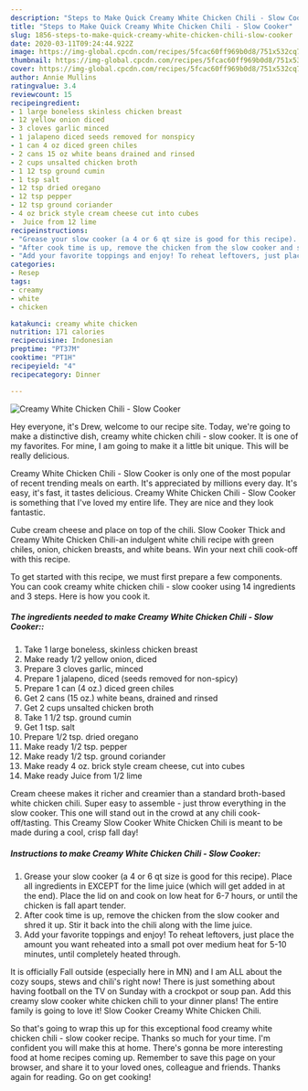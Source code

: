 ```yaml
---
description: "Steps to Make Quick Creamy White Chicken Chili - Slow Cooker"
title: "Steps to Make Quick Creamy White Chicken Chili - Slow Cooker"
slug: 1856-steps-to-make-quick-creamy-white-chicken-chili-slow-cooker
date: 2020-03-11T09:24:44.922Z
image: https://img-global.cpcdn.com/recipes/5fcac60ff969b0d8/751x532cq70/creamy-white-chicken-chili-slow-cooker-recipe-main-photo.jpg
thumbnail: https://img-global.cpcdn.com/recipes/5fcac60ff969b0d8/751x532cq70/creamy-white-chicken-chili-slow-cooker-recipe-main-photo.jpg
cover: https://img-global.cpcdn.com/recipes/5fcac60ff969b0d8/751x532cq70/creamy-white-chicken-chili-slow-cooker-recipe-main-photo.jpg
author: Annie Mullins
ratingvalue: 3.4
reviewcount: 15
recipeingredient:
- 1 large boneless skinless chicken breast
- 12 yellow onion diced
- 3 cloves garlic minced
- 1 jalapeno diced seeds removed for nonspicy
- 1 can 4 oz diced green chiles
- 2 cans 15 oz white beans drained and rinsed
- 2 cups unsalted chicken broth
- 1 12 tsp ground cumin
- 1 tsp salt
- 12 tsp dried oregano
- 12 tsp pepper
- 12 tsp ground coriander
- 4 oz brick style cream cheese cut into cubes
-  Juice from 12 lime
recipeinstructions:
- "Grease your slow cooker (a 4 or 6 qt size is good for this recipe). Place all ingredients in EXCEPT for the lime juice (which will get added in at the end). Place the lid on and cook on low heat for 6-7 hours, or until the chicken is fall apart tender."
- "After cook time is up, remove the chicken from the slow cooker and shred it up. Stir it back into the chili along with the lime juice."
- "Add your favorite toppings and enjoy! To reheat leftovers, just place the amount you want reheated into a small pot over medium heat for 5-10 minutes, until completely heated through."
categories:
- Resep
tags:
- creamy
- white
- chicken

katakunci: creamy white chicken
nutrition: 171 calories
recipecuisine: Indonesian
preptime: "PT37M"
cooktime: "PT1H"
recipeyield: "4"
recipecategory: Dinner

---
```



![Creamy White Chicken Chili - Slow Cooker](https://img-global.cpcdn.com/recipes/5fcac60ff969b0d8/751x532cq70/creamy-white-chicken-chili-slow-cooker-recipe-main-photo.jpg)

Hey everyone, it's Drew, welcome to our recipe site. Today, we're going to make a distinctive dish, creamy white chicken chili - slow cooker. It is one of my favorites. For mine, I am going to make it a little bit unique. This will be really delicious.

Creamy White Chicken Chili - Slow Cooker is only one of the most popular of recent trending meals on earth. It's appreciated by millions every day. It's easy, it's fast, it tastes delicious. Creamy White Chicken Chili - Slow Cooker is something that I've loved my entire life. They are nice and they look fantastic.

Cube cream cheese and place on top of the chili. Slow Cooker Thick and Creamy White Chicken Chili-an indulgent white chili recipe with green chiles, onion, chicken breasts, and white beans. Win your next chili cook-off with this recipe.


To get started with this recipe, we must first prepare a few components. You can cook creamy white chicken chili - slow cooker using 14 ingredients and 3 steps. Here is how you cook it.

##### The ingredients needed to make Creamy White Chicken Chili - Slow Cooker::

1. Take 1 large boneless, skinless chicken breast
1. Make ready 1/2 yellow onion, diced
1. Prepare 3 cloves garlic, minced
1. Prepare 1 jalapeno, diced (seeds removed for non-spicy)
1. Prepare 1 can (4 oz.) diced green chiles
1. Get 2 cans (15 oz.) white beans, drained and rinsed
1. Get 2 cups unsalted chicken broth
1. Take 1 1/2 tsp. ground cumin
1. Get 1 tsp. salt
1. Prepare 1/2 tsp. dried oregano
1. Make ready 1/2 tsp. pepper
1. Make ready 1/2 tsp. ground coriander
1. Make ready 4 oz. brick style cream cheese, cut into cubes
1. Make ready  Juice from 1/2 lime


Cream cheese makes it richer and creamier than a standard broth-based white chicken chili. Super easy to assemble - just throw everything in the slow cooker. This one will stand out in the crowd at any chili cook-off/tasting. This Creamy Slow Cooker White Chicken Chili is meant to be made during a cool, crisp fall day! 

##### Instructions to make Creamy White Chicken Chili - Slow Cooker:

1. Grease your slow cooker (a 4 or 6 qt size is good for this recipe). Place all ingredients in EXCEPT for the lime juice (which will get added in at the end). Place the lid on and cook on low heat for 6-7 hours, or until the chicken is fall apart tender.
1. After cook time is up, remove the chicken from the slow cooker and shred it up. Stir it back into the chili along with the lime juice.
1. Add your favorite toppings and enjoy! To reheat leftovers, just place the amount you want reheated into a small pot over medium heat for 5-10 minutes, until completely heated through.


It is officially Fall outside (especially here in MN) and I am ALL about the cozy soups, stews and chili&#39;s right now! There is just something about having football on the TV on Sunday with a crockpot or soup pan. Add this creamy slow cooker white chicken chili to your dinner plans! The entire family is going to love it! Slow Cooker Creamy White Chicken Chili. 

So that's going to wrap this up for this exceptional food creamy white chicken chili - slow cooker recipe. Thanks so much for your time. I'm confident you will make this at home. There's gonna be more interesting food at home recipes coming up. Remember to save this page on your browser, and share it to your loved ones, colleague and friends. Thanks again for reading. Go on get cooking!
